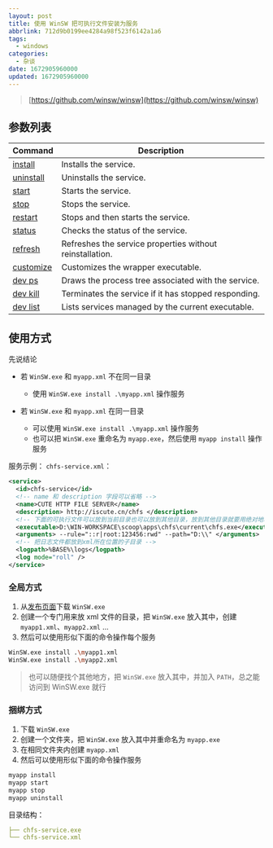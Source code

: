 ```yaml
---
layout: post
title: 使用 WinSW 把可执行文件安装为服务
abbrlink: 712d9b0199ee4284a98f523f6142a1a6
tags:
  - windows
categories:
  - 杂谈
date: 1672905960000
updated: 1672905960000
---
```

> [https://github.com/winsw/winsw](https://github.com/winsw/winsw)

## 参数列表

| Command                                                                                    | Description                                              |
| ------------------------------------------------------------------------------------------ | -------------------------------------------------------- |
| [install](https://github.com/winsw/winsw/tree/v3/docs/cli-commands.md#install-command)     | Installs the service.                                    |
| [uninstall](https://github.com/winsw/winsw/tree/v3/docs/cli-commands.md#uninstall-command) | Uninstalls the service.                                  |
| [start](https://github.com/winsw/winsw/tree/v3/docs/cli-commands.md#start-command)         | Starts the service.                                      |
| [stop](https://github.com/winsw/winsw/tree/v3/docs/cli-commands.md#stop-command)           | Stops the service.                                       |
| [restart](https://github.com/winsw/winsw/tree/v3/docs/cli-commands.md#restart-command)     | Stops and then starts the service.                       |
| [status](https://github.com/winsw/winsw/tree/v3/docs/cli-commands.md#status-command)       | Checks the status of the service.                        |
| [refresh](https://github.com/winsw/winsw/tree/v3/docs/cli-commands.md#refresh-command)     | Refreshes the service properties without reinstallation. |
| [customize](https://github.com/winsw/winsw/tree/v3/docs/cli-commands.md#customize-command) | Customizes the wrapper executable.                       |
| [dev ps](https://github.com/winsw/winsw/tree/v3/docs/cli-commands.md#dev-ps-command)       | Draws the process tree associated with the service.      |
| [dev kill](https://github.com/winsw/winsw/tree/v3/docs/cli-commands.md#dev-kill-command)   | Terminates the service if it has stopped responding.     |
| [dev list](https://github.com/winsw/winsw/tree/v3/docs/cli-commands.md#dev-list-command)   | Lists services managed by the current executable.        |

## 使用方式

先说结论

* 若 `WinSW.exe` 和 `myapp.xml` 不在同一目录

  * 使用 `WinSW.exe install .\myapp.xml` 操作服务
* 若 `WinSW.exe` 和 `myapp.xml` 在同一目录

  * 可以使用 `WinSW.exe install .\myapp.xml` 操作服务
  * 也可以把 `WinSW.exe` 重命名为 `myapp.exe`，然后使用 `myapp install` 操作服务

服务示例：
`chfs-service.xml`：

```xml
<service>
  <id>chfs-service</id>
  <!-- name 和 description 字段可以省略 -->
  <name>CUTE HTTP FILE SERVER</name>
  <description> http://iscute.cn/chfs </description>
  <!-- 下面的可执行文件可以放到当前目录也可以放到其他目录，放到其他目录就要用绝对地址 -->
  <executable>D:\WIN-WORKSPACE\scoop\apps\chfs\current\chfs.exe</executable>
  <arguments> --rule="::r|root:123456:rwd" --path="D:\\" </arguments>
  <!-- 把日志文件都放到xml所在位置的子目录 -->
  <logpath>%BASE%\logs</logpath>
  <log mode="roll" />
</service>
```

### 全局方式

1. 从[发布页面](https://github.com/winsw/winsw/releases)下载 `WinSW.exe`
2. 创建一个专门用来放 xml 文件的目录，把 `WinSW.exe` 放入其中，创建 `myapp1.xml`、`myapp2.xml` ...
3. 然后可以使用形似下面的命令操作每个服务

```bash
WinSW.exe install .\myapp1.xml
WinSW.exe install .\myapp2.xml
```

> 也可以随便找个其他地方，把 `WinSW.exe` 放入其中，并加入 `PATH`，总之能访问到 WinSW\.exe 就行

### 捆绑方式

1. 下载 `WinSW.exe`
2. 创建一个文件夹，把 `WinSW.exe` 放入其中并重命名为 `myapp.exe`
3. 在相同文件夹内创建 `myapp.xml`
4. 然后可以使用形似下面的命令操作服务

```bash
myapp install
myapp start
myapp stop
myapp uninstall
```

目录结构：

```yml
├── chfs-service.exe
└── chfs-service.xml
```
